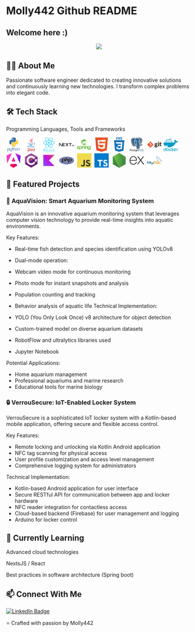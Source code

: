# Molly442 Github README 

## Welcome here :)
<div id="header" align="center">
  <img src="https://media1.tenor.com/m/2Te4Was8UnUAAAAd/pixel-city-discord-decoration.gif" width="400"/>
</div>


## 👨‍💻 About Me
Passionate software engineer dedicated to creating innovative solutions and continuously learning new technologies. I transform complex problems into elegant code.

## 🛠️ Tech Stack
Programming Languages, Tools and Frameworks

<div>
  <img src="https://github.com/devicons/devicon/blob/master/icons/python/python-original-wordmark.svg" title="Python" alt="Python" width="40" height="40"/>&nbsp; 
  <img src="https://github.com/devicons/devicon/blob/master/icons/java/java-original-wordmark.svg" title="Java" alt="Java" width="40" height="40"/>&nbsp; 
  <img src="https://github.com/devicons/devicon/blob/master/icons/react/react-original-wordmark.svg" title="React" alt="React" width="40" height="40"/>&nbsp; 
  <img src="https://github.com/devicons/devicon/blob/master/icons/nextjs/nextjs-original-wordmark.svg" title="Nextjs" alt="Nextjs" width="40" height="40"/>&nbsp; 
  <img src="https://github.com/devicons/devicon/blob/master/icons/spring/spring-original-wordmark.svg" title="Spring" alt="Spring" width="40" height="40"/>&nbsp; 
  <img src="https://github.com/devicons/devicon/blob/master/icons/html5/html5-original.svg" title="HTML5" alt="HTML" width="40" height="40"/>&nbsp; 
  <img src="https://github.com/devicons/devicon/blob/master/icons/css3/css3-plain-wordmark.svg" title="CSS3" alt="CSS" width="40" height="40"/>&nbsp; 
  <img src="https://github.com/devicons/devicon/blob/master/icons/postgresql/postgresql-original-wordmark.svg" title="PostgreSQL" alt="PostgreSQL" width="40" height="40"/>&nbsp; 
  <img src="https://github.com/devicons/devicon/blob/master/icons/git/git-original-wordmark.svg" title="Git" alt="Git" width="40" height="40"/> 
  <img src="https://github.com/devicons/devicon/blob/master/icons/docker/docker-plain-wordmark.svg" title="Docker" alt="Docker" width="40" height="40"/>&nbsp; 
  <img src="https://github.com/devicons/devicon/blob/master/icons/angular/angular-original.svg" title="Angular" alt="Angular" width="40" height="40"/>&nbsp; 
  <img src="https://github.com/devicons/devicon/blob/master/icons/csharp/csharp-original.svg" title="C#" alt="C#" width="40" height="40"/>&nbsp; 
  <img src="https://github.com/devicons/devicon/blob/master/icons/kotlin/kotlin-original.svg" title="Kotlin" alt="Kotlin" width="40" height="40"/>&nbsp; 
  <img src="https://github.com/devicons/devicon/blob/master/icons/php/php-original.svg" title="PHP" alt="PHP" width="40" height="40"/>&nbsp; 
  <img src="https://github.com/devicons/devicon/blob/master/icons/javascript/javascript-original.svg" title="JavaScript" alt="JavaScript" width="40" height="40"/>&nbsp; 
  <img src="https://github.com/devicons/devicon/blob/master/icons/typescript/typescript-original.svg" title="TypeScript" alt="TypeScript" width="40" height="40"/>&nbsp; 
  <img src="https://github.com/devicons/devicon/blob/master/icons/nodejs/nodejs-original.svg" title="Node.js" alt="Node.js" width="40" height="40"/>&nbsp; 
  <img src="https://github.com/devicons/devicon/blob/master/icons/express/express-original.svg" title="Express" alt="Express" width="40" height="40"/>&nbsp; 
  <img src="https://github.com/devicons/devicon/blob/master/icons/mysql/mysql-original-wordmark.svg" title="MySQL" alt="MySQL" width="40" height="40"/>&nbsp; 
</div>

## 🌟 Featured Projects

### 🐠 AquaVision: Smart Aquarium Monitoring System
AquaVision is an innovative aquarium monitoring system that leverages computer vision technology to provide real-time insights into aquatic environments.

Key Features:
- Real-time fish detection and species identification using YOLOv8
- Dual-mode operation:
- Webcam video mode for continuous monitoring
- Photo mode for instant snapshots and analysis
- Population counting and tracking
- Behavior analysis of aquatic life
Technical Implementation:

- YOLO (You Only Look Once) v8 architecture for object detection
- Custom-trained model on diverse aquarium datasets
- RobotFlow and ultralytics libraries used
- Jupyter Notebook
  
Potential Applications:
- Home aquarium management
- Professional aquariums and marine research
- Educational tools for marine biology

### 🔒 VerrouSecure: IoT-Enabled Locker System
VerrouSecure is a sophisticated IoT locker system with a Kotlin-based mobile application, offering secure and flexible access control.

Key Features:
- Remote locking and unlocking via Kotlin Android application
- NFC tag scanning for physical access
- User profile customization and access level management
- Comprehensive logging system for administrators

Technical Implementation:

- Kotlin-based Android application for user interface
- Secure RESTful API for communication between app and locker hardware
- NFC reader integration for contactless access
- Cloud-based backend (Firebase) for user management and logging
- Arduino for locker control

## 🌱 Currently Learning
Advanced cloud technologies

NextsJS / React

Best practices in software architecture (Spring boot)

## 📫 Connect With Me
<a href="https://www.linkedin.com/in/thomas-montusclat-02694b22a/">
  <img src="https://img.shields.io/badge/LinkedIn-Connect-blue?style=for-the-badge&logo=linkedin&logoColor=white" alt="LinkedIn Badge"/>
</a>

⭐️ Crafted with passion by Molly442


